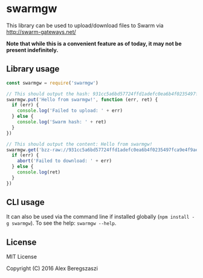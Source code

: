 # swarmgw

This library can be used to upload/download files to Swarm via http://swarm-gateways.net/

**Note that while this is a convenient feature as of today, it may not be present indefinitely.**

## Library usage

```js
const swarmgw = require('swarmgw')

// This should output the hash: 931cc5a6bd57724ffd1adefc0ea6b4f0235497fca9e4f9ae4029476bcb51a8c6
swarmgw.put('Hello from swarmgw!', function (err, ret) {
  if (err) {
    console.log('Failed to upload: ' + err)
  } else {
    console.log('Swarm hash: ' + ret)
  }
})

// This should output the content: Hello from swarmgw!
swarmgw.get('bzz-raw://931cc5a6bd57724ffd1adefc0ea6b4f0235497fca9e4f9ae4029476bcb51a8c6', function (err, ret) {
  if (err) {
    abort('Failed to download: ' + err)
  } else {
    console.log(ret)
  }
})
```

## CLI usage

It can also be used via the command line if installed globally (`npm install -g swarmgw`). To see the help: `swarmgw --help`.

## License

MIT License

Copyright (C) 2016 Alex Beregszaszi
